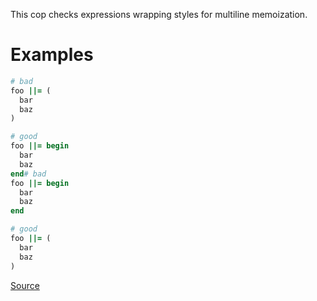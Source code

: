 
This cop checks expressions wrapping styles for multiline memoization.

# Examples

```ruby
# bad
foo ||= (
  bar
  baz
)

# good
foo ||= begin
  bar
  baz
end# bad
foo ||= begin
  bar
  baz
end

# good
foo ||= (
  bar
  baz
)
```

[Source](http://www.rubydoc.info/gems/rubocop/RuboCop/Cop/Style/MultilineMemoization)